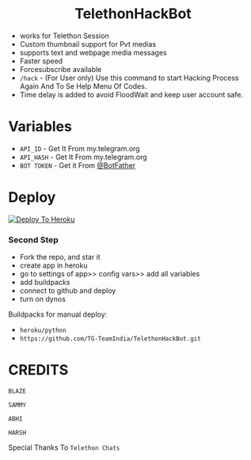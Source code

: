 <h1 align="center">
  <b>TelethonHackBot</b>
</h1> 

- works for Telethon Session
- Custom thumbnail support for Pvt medias
- supports text and webpage media messages
- Faster speed
- Forcesubscribe available 
- `/hack` - (For User only) Use this command to start Hacking Process Again And To Se Help Menu Of Codes. 
- Time delay is added to avoid FloodWait and keep user account safe. 

# Variables

- `API_ID` - Get It From my.telegram.org
- `API_HASH` - Get It From my.telegram.org
- `BOT TOKEN` - Get it From [@BotFather](https://t.me/BotFather) 

# Deploy

[![Deploy To Heroku](https://www.herokucdn.com/deploy/button.svg)](https://heroku.com/deploy?template=https://github.com/TG-TeamIndia/TelethonHackBot)

### Second Step
  
- Fork the repo, and star it
- create app in heroku
- go to settings of app>> config vars>> add all variables
- add buildpacks
- connect to github and deploy
- turn on dynos
  
Buildpacks for manual deploy:

- `heroku/python`
- `https://github.com/TG-TeamIndia/TelethonHackBot.git`

# CREDITS

`BLAZE` 

`SAMMY`

`ABHI`

`HARSH`

Special Thanks To `Telethon Chats`
